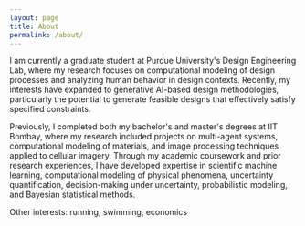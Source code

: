 ```yaml
---
layout: page
title: About
permalink: /about/
---
```


I am currently a graduate student at Purdue University's Design Engineering Lab, where my research focuses on computational modeling of design processes and analyzing human behavior in design contexts. Recently, my interests have expanded to generative AI-based design methodologies, particularly the potential to generate feasible designs that effectively satisfy specified constraints.

Previously, I completed both my bachelor's and master's degrees at IIT Bombay, where my research included projects on multi-agent systems, computational modeling of materials, and image processing techniques applied to cellular imagery. Through my academic coursework and prior research experiences, I have developed expertise in scientific machine learning, computational modeling of physical phenomena, uncertainty quantification, decision-making under uncertainty, probabilistic modeling, and Bayesian statistical methods.

Other interests: running, swimming, economics